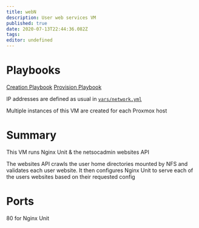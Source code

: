 ```yaml
---
title: webN
description: User web services VM
published: true
date: 2020-07-13T22:44:36.082Z
tags: 
editor: undefined
---
```


# Playbooks
[Creation Playbook](https://github.com/UCCNetsoc/NaC/blob/master/create-webN.yml)
[Provision Playbook](https://github.com/UCCNetsoc/NaC/blob/master/provision-webN.yml)

IP addresses are defined as usual in [`vars/network.yml`](https://raw.githubusercontent.com/UCCNetsoc/NaC/master/vars/network.yml)

Multiple instances of this VM are created for each Proxmox host

# Summary

This VM runs Nginx Unit & the netsocadmin websites API

The websites API crawls the user home directories mounted by NFS and validates each user website.
It then configures Nginx Unit to serve each of the users websites based on their requested config

# Ports
80 for Nginx Unit
